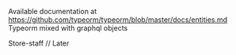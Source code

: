 Available documentation at https://github.com/typeorm/typeorm/blob/master/docs/entities.md
Typeorm mixed with graphql objects

Store-staff
// Later
